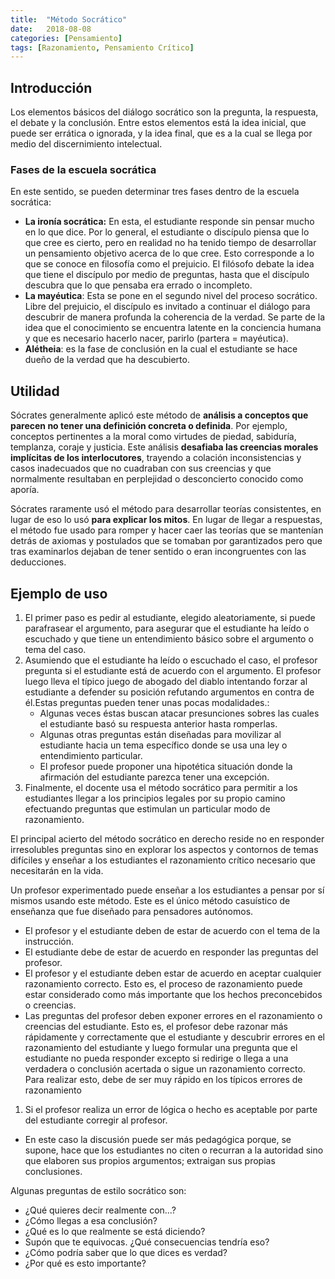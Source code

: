 ```yaml
---
title:  "Método Socrático"
date:   2018-08-08
categories: [Pensamiento]
tags: [Razonamiento, Pensamiento Crítico]
---
```


## Introducción

Los elementos básicos del diálogo socrático son la pregunta, la respuesta,  el debate y la conclusión. Entre estos elementos está la idea inicial,  que puede ser errática o ignorada, y la idea final, que es a la cual se llega por medio del discernimiento intelectual.

### Fases de la escuela socrática

En este sentido, se pueden determinar tres fases dentro de la escuela socrática:

- **La ironía socrática:** En esta, el estudiante responde sin  pensar mucho en lo que dice. Por lo general, el estudiante o discípulo  piensa que lo que cree es cierto, pero en realidad no ha tenido tiempo  de desarrollar un pensamiento objetivo acerca de lo que cree. Esto  corresponde a lo que se conoce en filosofía como el prejuicio. El  filósofo debate la idea que tiene el discípulo por medio de preguntas,  hasta que el discípulo descubra que lo que pensaba era errado o  incompleto.
- **La mayéutica**: Esta se pone en el segundo nivel del proceso  socrático. Libre del prejuicio, el discípulo es invitado a continuar el  diálogo para descubrir de manera profunda la coherencia de la verdad. Se parte de la idea que el conocimiento se encuentra latente en la  conciencia humana y que es necesario hacerlo nacer, parirlo (partera =  mayéutica).
- **Alétheia**: es la fase de conclusión en la cual el estudiante se hace dueño de la verdad que ha descubierto.

## Utilidad

Sócrates generalmente aplicó este método de **análisis a conceptos que parecen no tener una definición concreta o definida**. Por ejemplo, conceptos pertinentes a la moral como virtudes de piedad, sabiduría, templanza, coraje y justicia. Este análisis **desafiaba las creencias morales implícitas de los interlocutores**, trayendo a colación inconsistencias y casos inadecuados que no  cuadraban con sus creencias y que normalmente resultaban en perplejidad o desconcierto conocido como aporía.

Sócrates raramente usó el método para desarrollar teorías consistentes, en lugar de eso lo usó **para explicar los mitos**. En lugar de llegar a respuestas, el método fue usado para romper y  hacer caer las teorías que se mantenían detrás de axiomas y postulados  que se tomaban por garantizados pero que tras examinarlos dejaban de  tener sentido o eran incongruentes con las deducciones.

## Ejemplo de uso

1. El primer paso es pedir al estudiante, elegido aleatoriamente,  si puede  parafrasear el argumento, para asegurar que el estudiante ha leído o  escuchado y que tiene un entendimiento básico sobre el argumento o tema  del caso.
2. Asumiendo que el estudiante ha leído o escuchado el caso, el  profesor pregunta si el estudiante está de acuerdo con el argumento. El  profesor luego lleva el típico juego de abogado del diablo intentando  forzar al estudiante a defender su posición refutando argumentos en  contra de él.Estas preguntas pueden tener unas pocas modalidades.:
   - Algunas veces éstas buscan atacar presunciones sobres las cuales el estudiante basó su respuesta anterior hasta romperlas.
   - Algunas otras preguntas están diseñadas para movilizar al estudiante hacia un tema específico donde se usa una ley o entendimiento  particular.
   - El profesor puede proponer una hipotética situación donde la afirmación del estudiante parezca tener una excepción.
3. Finalmente, el docente usa el método socrático para permitir a los  estudiantes llegar a los principios legales por su propio camino  efectuando preguntas que estimulan un particular modo de razonamiento.

El principal acierto del método socrático en derecho reside no en  responder irresolubles preguntas sino en explorar los aspectos y  contornos de temas difíciles y enseñar a los estudiantes el razonamiento crítico necesario que necesitarán en la vida.

Un profesor experimentado puede enseñar a los estudiantes a  pensar por sí mismos usando este método. Este es el único método  casuístico de enseñanza que fue diseñado para pensadores autónomos.

- El profesor y el estudiante deben de estar de acuerdo con el tema de la instrucción.
- El estudiante debe de estar de acuerdo en responder las preguntas del profesor.
- El profesor y el estudiante deben estar de acuerdo en aceptar  cualquier razonamiento correcto. Esto es, el proceso de razonamiento  puede estar considerado como más importante que los hechos preconcebidos o creencias.
- Las preguntas del profesor deben exponer errores en el razonamiento o creencias del estudiante. Esto es, el profesor debe razonar más  rápidamente y correctamente que el estudiante y descubrir errores en el  razonamiento del estudiante y luego formular una pregunta que el  estudiante no pueda responder excepto si redirige o llega a una  verdadera o conclusión acertada o sigue un razonamiento correcto. Para  realizar esto, debe de ser muy rápido en los típicos errores de  razonamiento

1. Si el profesor realiza un error de lógica o hecho es aceptable por parte del estudiante corregir al profesor.

- En este caso la discusión puede ser más pedagógica porque, se  supone, hace que los estudiantes no citen o recurran a la autoridad sino que elaboren sus propios argumentos; extraigan sus propias  conclusiones.

Algunas preguntas de estilo socrático son:

- ¿Qué quieres decir realmente con...?
- ¿Cómo llegas a esa conclusión?
- ¿Qué es lo que realmente se está diciendo?
- Supón que te equivocas. ¿Qué consecuencias tendría eso?
- ¿Cómo podría saber que lo que dices es verdad?
- ¿Por qué es esto importante?
